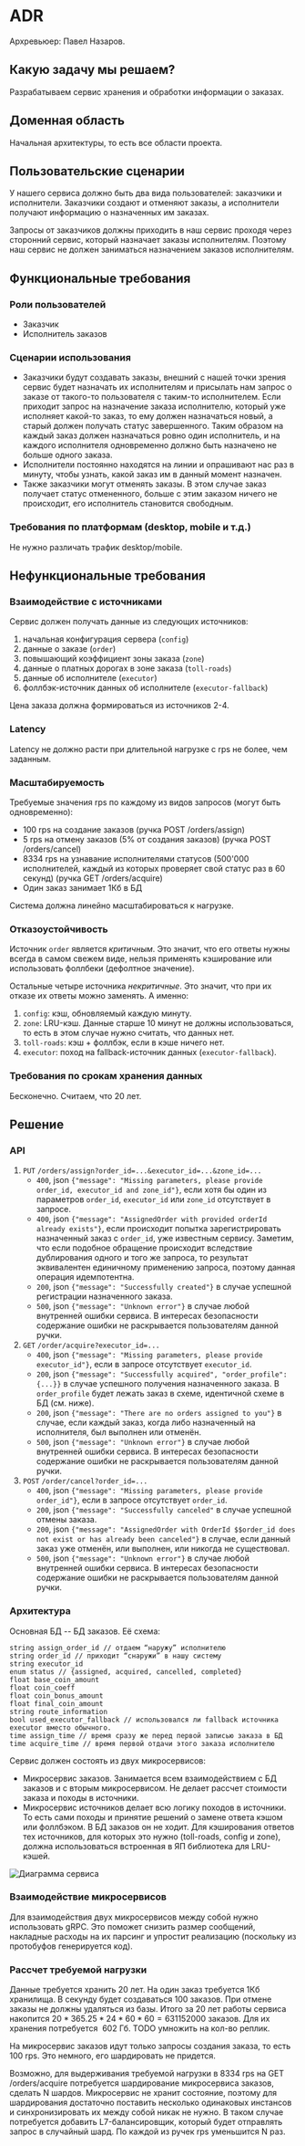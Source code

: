 # ADR

Архревьюер: Павел Назаров.

## Какую задачу мы решаем?

Разрабатываем сервис хранения и обработки информации о заказах.

## Доменная область

Начальная архитектуры, то есть все области проекта.

## Пользовательские сценарии

У нашего сервиса должно быть два вида пользователей: заказчики и исполнители. Заказчики создают и отменяют заказы, а исполнители получают информацию о назначенных им заказах.

Запросы от заказчиков должны приходить в наш сервис проходя через сторонний сервис, который назначает заказы исполнителям. Поэтому наш сервис не должен заниматься назначением заказов исполнителям.

## Функциональные требования

### Роли пользователей

- Заказчик
- Исполнитель заказов

### Сценарии использования

- Заказчики будут создавать заказы, внешний с нашей точки зрения сервис будет назначать их исполнителям и присылать нам запрос о заказе от такого-то пользователя с таким-то исполнителем. Если приходит запрос на назначение заказа исполнителю, который уже исполняет какой-то заказ, то ему должен назначаться новый, а старый должен получать статус завершенного. Таким образом на каждый заказ должен назначаться ровно один исполнитель, и на каждого исполнителя одновременно должно быть назначено не больше одного заказа.
- Исполнители постоянно находятся на линии и опрашивают нас раз в минуту, чтобы узнать, какой заказ им в данный момент назначен.
- Также заказчики могут отменять заказы. В этом случае заказ получает статус отмененного, больше с этим заказом ничего не происходит, его исполнитель становится свободным.

### Требования по платформам (desktop, mobile и т.д.)

Не нужно различать трафик desktop/mobile.

## Нефункциональные требования

### Взаимодействие с источниками

Сервис должен получать данные из следующих источников:

1. начальная конфигурация сервера (`config`)
2. данные о заказе (`order`)
3. повышающий коэффициент зоны заказа (`zone`)
4. данные о платных дорогах в зоне заказа (`toll-roads`)
5. данные об исполнителе (`executor`)
6. фоллбэк-источник данных об исполнителе (`executor-fallback`)

Цена заказа должна формироваться из источников 2-4.

### Latency

Latency не должно расти при длительной нагрузке с rps не более, чем заданным.

### Масштабируемость

Требуемые значения rps по каждому из видов запросов (могут быть одновременно):

- 100 rps на создание заказов (ручка POST /orders/assign)
- 5 rps на отмену заказов (5% от создания заказов) (ручка POST /orders/cancel)
- 8334 rps на узнавание исполнителями статусов (500'000 исполнителей, каждый из которых проверяет свой статус раз в 60 секунд) (ручка GET /orders/acquire)
- Один заказ занимает 1Кб в БД

Система должна линейно масштабироваться к нагрузке.

### Отказоустойчивость

Источник `order` является *критичным*. Это значит, что его ответы нужны всегда в самом свежем виде, нельзя применять кэширование или использовать фоллбеки (дефолтное значение).

Остальные четыре источника *некритичные*. Это значит, что при их отказе их ответы можно заменять. А именно:

1. `config`: кэш, обновляемый каждую минуту.
2. `zone`: LRU-кэш. Данные старше 10 минут не должны использоваться, то есть в этом случае нужно считать, что данных нет.
3. `toll-roads`: кэш + фоллбэк, если в кэше ничего нет.
4. `executor`: поход на fallback-источник данных (`executor-fallback`).

### Требования по срокам хранения данных

Бесконечно. Считаем, что 20 лет.

## Решение

### API

1. `PUT` `/orders/assign?order_id=...&executor_id=...&zone_id=...`
   - `400`, json `{"message": "Missing parameters, please provide order_id, executor_id and zone_id"}`, если хотя бы один из параметров `order_id`, `executor_id` или `zone_id` отсутствует в запросе.
   - `400`, json `{"message": "AssignedOrder with provided orderId already exists"}`, если происходит попытка зарегистрировать назначенный заказ с `order_id`, уже известным сервису. Заметим, что если подобное обращение происходит вследствие дублирования одного и того же запроса, то результат эквивалентен единичному применению запроса, поэтому данная операция идемпотентна.
   - `200`, json `{"message": "Successfully created"}` в случае успешной регистрации назначенного заказа.
   - `500`, json `{"message": "Unknown error"}` в случае любой внутренней ошибки сервиса. В интересах безопасности содержание ошибки не раскрывается пользователям данной ручки.
2. `GET` `/order/acquire?executor_id=...`
   - `400`, json `{"message": "Missing parameters, please provide executor_id"}`, если в запросе отсутствует `executor_id`.
   - `200`, json `{"message": "Successfully acquired", "order_profile": {...}}` в случае успешного получения назначенного заказа. В `order_profile` будет лежать заказ в схеме, идентичной схеме в БД (см. ниже).
   - `200`, json `{"message": "There are no orders assigned to you"}` в случае, если каждый заказ, когда либо назначенный на исполнителя, был выполнен или отменён.
   - `500`, json `{"message": "Unknown error"}` в случае любой внутренней ошибки сервиса. В интересах безопасности содержание ошибки не раскрывается пользователям данной ручки.
3. `POST` `/order/cancel?order_id=...`
   - `400`, json `{"message": "Missing parameters, please provide order_id"}`, если в запросе отсутствует `order_id`.
   - `200`, json `{"message": "Successfully canceled"` в случае успешной отмены заказа.
   - `200`, json `{"message": "AssignedOrder with OrderId $$order_id does not exist or has already been canceled"}` в случае, если данный заказ уже отменён, или выполнен, или никогда не существовал.
   - `500`, json `{"message": "Unknown error"}` в случае любой внутренней ошибки сервиса. В интересах безопасности содержание ошибки не раскрывается пользователям данной ручки.

### Архитектура

Основная БД -- БД заказов. Её схема:

```text
string assign_order_id // отдаем “наружу” исполнителю
string order_id // приходит “снаружи” в нашу систему
string executor_id
enum status // {assigned, acquired, cancelled, completed}
float base_coin_amount
float coin_coeff
float coin_bonus_amount
float final_coin_amount
string route_information
bool used_executor_fallback // использовался ли fallback источника executor вместо обычного.
time assign_time // время сразу же перед первой записью заказа в БД
time acquire_time // время первой отдачи этого заказа исполнителю
```

Сервис должен состоять из двух микросервисов:

- Микросервис заказов. Занимается всем взаимодействием с БД заказов и с вторым микросервисом. Не делает рассчет стоимости заказа и походы в источники.
- Микросервис источников делает всю логику походов в источники. То есть сами походы и принятие решений о замене ответа кэшом или фоллбэком. В БД заказов он не ходит. Для кэширования ответов тех источников, для которых это нужно (toll-roads, config и zone), должна использоваться встроенная в ЯП библиотека для LRU-кэшей.

![Диаграмма сервиса](adr_diagram.jpg "ADR diagram")

### Взаимодействие микросервисов

Для взаимодействия двух микросервисов между собой нужно использовать gRPC. Это поможет снизить размер сообщений, накладные расходы на их парсинг и упростит реализацию (поскольку из протобуфов генерируется код).

### Рассчет требуемой нагрузки

Данные требуется хранить 20 лет. На один заказ требуется 1Кб хранилища. В секунду будет создаваться 100 заказов. При отмене заказы не должны удаляться из базы. Итого за 20 лет работы сервиса накопится $20*365.25*24*60*60 = 631152000$ заказов. Для их хранения потребуется $~602$ Гб. TODO умножить на кол-во реплик.

На микросервис заказов идут только запросы создания заказа, то есть 100 rps. Это немного, его шардировать не придется.

Возможно, для выдерживания требуемой нагрузки в 8334 rps на GET /orders/acquire потребуется шардирование микросервиса заказов, сделать N шардов. Микросервис не хранит состояние, поэтому для шардирования достаточно поставить несколько одинаковых инстансов и синхронизировать их между собой никак не нужно. В таком случае потребуется добавить L7-балансировщик, который будет отправлять запрос в случайный шард. По каждой из ручек rps уменьшится N раз.
